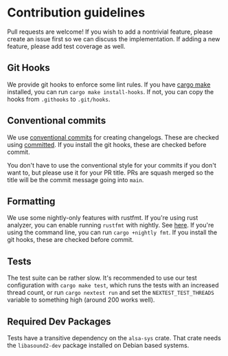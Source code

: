 # Contribution guidelines

Pull requests are welcome! If you wish to add a nontrivial feature, please
create an issue first so we can discuss the implementation. If adding a new
feature, please add test coverage as well.

## Git Hooks

We provide git hooks to enforce some lint rules. If you have
[cargo make](https://github.com/sagiegurari/cargo-make) installed, you can run
`cargo make install-hooks`. If not, you can copy the hooks from `.githooks` to
`.git/hooks`.

## Conventional commits

We use [conventional commits](https://www.conventionalcommits.org/en/v1.0.0/)
for creating changelogs. These are checked using
[committed](https://github.com/crate-ci/committed). If you install the git
hooks, these are checked before commit.

You don't have to use the conventional style for your commits if you don't want
to, but please use it for your PR title. PRs are squash merged so the title will
be the commit message going into `main`.

## Formatting

We use some nightly-only features with rustfmt. If you're using rust analyzer,
you can enable running `rustfmt` with nightly. See
[here](https://github.com/rust-lang/rust-analyzer/issues/3627). If you're using
the command line, you can run `cargo +nightly fmt`. If you install the git
hooks, these are checked before commit.

## Tests

The test suite can be rather slow. It's recommended to use our test
configuration with `cargo make test`, which runs the tests with an increased
thread count, or run `cargo nextest run` and set the `NEXTEST_TEST_THREADS`
variable to something high (around 200 works well).

## Required Dev Packages

Tests have a transitive dependency on the `alsa-sys` crate. That crate needs the
`libasound2-dev` package installed on Debian based systems.
